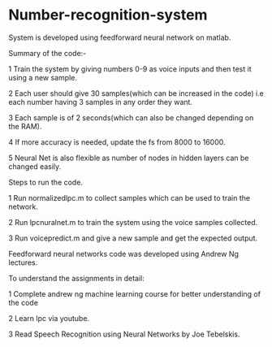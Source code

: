 # Number-recognition-system
  System is developed using feedforward neural network on matlab.


Summary of the code:-

1 Train the system by giving numbers 0-9 as voice inputs and then test it using a new sample.

2 Each user should give 30 samples(which can be increased in the code) i.e each number having 3 samples in any order they want.

3 Each sample is of 2 seconds(which can also be changed depending on the RAM).

4 If more accuracy is needed, update the fs from 8000 to 16000.

5 Neural Net is also flexible as number of nodes in hidden layers can be changed easily.


Steps to run the code.

1 Run normalizedlpc.m to collect samples which can be used to train the network.

2 Run lpcnuralnet.m to train the system using the voice samples collected.

3 Run voicepredict.m and give a new sample and get the expected output.


Feedforward neural networks code was developed using Andrew Ng lectures. 

To understand the assignments in detail:

1 Complete andrew ng machine learning course for better understanding of the code

2 Learn lpc via youtube.

3 Read Speech Recognition using Neural Networks by Joe Tebelskis.




